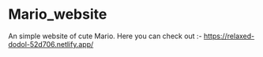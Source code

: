 # Mario_website
An simple website of cute Mario.
Here you can check out :- https://relaxed-dodol-52d706.netlify.app/
